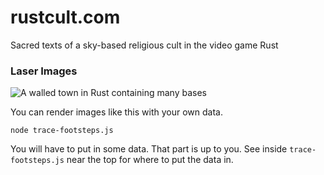 # rustcult.com
Sacred texts of a sky-based religious cult in the video game Rust

### Laser Images

![A walled town in Rust containing many bases](https://i0.wp.com/rustne.ws/wp-content/uploads/2023/01/splash.jpg)

You can render images like this with your own data.


```
node trace-footsteps.js
```

You will have to put in some data. That part is up to you. See inside `trace-footsteps.js` near the top for where to put the data in.
